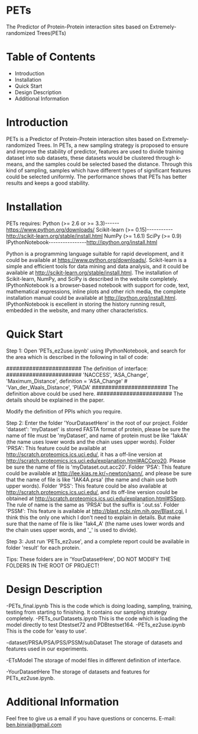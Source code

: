 PETs
====
The Predictor of Protein-Protein interaction sites based on Extremely-randomized Trees(PETs)


Table of Contents
=================

- Introduction
- Installation
- Quick Start
- Design Description
- Additional Information

Introduction
============

PETs is a Predictor of Protein-Protein interaction sites based on Extremely-randomized Trees. In PETs, a new sampling strategy is proposed to ensure and improve the stability of predictor, features are used to divide training dataset into sub datasets, these datasets would be clustered through k-means, and the samples could be selected based the distance. Through this kind of sampling, samples which have different types of significant features could be selected uniformly. The performance shows that PETs has better results and keeps a good stability.

Installation
============

PETs requires:
  Python (>= 2.6 or >= 3.3)------https://www.python.org/downloads/
  Scikit-learn (>= 0.15)-----------http://scikit-learn.org/stable/install.html
  NumPy (>= 1.6.1)
  SciPy (>= 0.9)
  IPythonNotebook----------------http://ipython.org/install.html

Python is a programming language suitable for rapid development, and it could be available at https://www.python.org/downloads/.
Scikit-learn is a simple and efficient tools for data mining and data analysis, and it could be available at http://scikit-learn.org/stable/install.html. The installation of Scikit-learn, NumPy, and SciPy is described in the website completely.
IPythonNotebook is a browser-based notebook with support for code, text, mathematical expressions, inline plots and other rich media, the complete installation manual could be available at http://ipython.org/install.html. IPythonNotebook is excellent in storing the history running result, embedded in the website, and many other characteristics.
  
Quick Start
===========

Step 1: Open 'PETs_ez2use.ipynb' using IPythonNotebook, and search for the area which is described in the following in tail of code:

####################### The definition of interface:
####################### 'NACCESS', 'ASA_Change', 'Maximum_Distance',
definition = 'ASA_Change'  # 'Van_der_Waals_Distance', 'PIADA' 
####################### The definition above could be used here.
####################### The details should be explained in the paper.

Modify the definition of PPIs which you require.

Step 2: Enter the folder 'YourDatasetHere' in the root of our project.
Folder 'dataset': 'myDataset' is stored FASTA format of protein, please be sure the name of file must be 'myDataset', and name of protein must be like '1ak4A' (the name uses lower words and the chain uses upper words).
Folder 'PRSA': This feature could be available at http://scratch.proteomics.ics.uci.edu/, it has a off-line version at http://scratch.proteomics.ics.uci.edu/explanation.html#ACCpro20. Please be sure the name of file is 'myDataset.out.acc20'.
Folder 'PSA': This feature could be available at http://lee.kias.re.kr/~newton/sann/, and please be sure that the name of file is like '1AK4A.prsa' (the name and chain use both upper words).
Folder 'PSS': This feature could be also available at http://scratch.proteomics.ics.uci.edu/, and its off-line version could be obtained at http://scratch.proteomics.ics.uci.edu/explanation.html#SSpro. The rule of name is the same as 'PRSA' but the suffix is '.out.ss'.
Folder 'PSSM': This feature is available at http://blast.ncbi.nlm.nih.gov/Blast.cgi, I think this the only one which I don't need to explain in details. But make sure that the name of file is like '1ak4_A' (the name uses lower words and the chain uses upper words, and '_' is used to divide).

Step 3: Just run 'PETs_ez2use', and a complete report could be available in folder 'result' for each protein.

Tips: These folders are in 'YourDatasetHere', DO NOT MODIFY THE FOLDERS IN THE ROOT OF PROJECT!

Design Description
==============

-PETs_final.ipynb
This is the code which is doing loading, sampling, training, testing from starting to finishing. It contains our sampling strategy completely.
-PETs_ourDatasets.ipynb
This is the code which is loading the model directly to test Dtestset72 and PDBtestset164.
-PETs_ez2use.ipynb
This is the code for 'easy to use'.

-dataset/PRSA/PSA/PSS/PSSM/subDataset
The storage of datasets and features used in our experiments.

-ETsModel
The storage of model files in different definition of interface.

-YourDatasetHere
The storage of datasets and features for PETs_ez2use.ipynb.  

Additional Information
=================

Feel free to give us a  email if you have questions or concerns.
E-mail: ben.binxia@gmail.com






